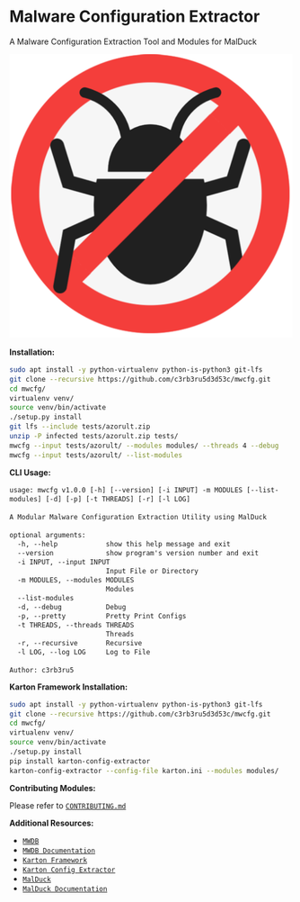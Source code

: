 # Malware Configuration Extractor

A Malware Configuration Extraction Tool and Modules for MalDuck

![logo](https://github.com/c3rb3ru5d3d53c/mwcfg/raw/master/docs/img/logo.png)

**Installation:**
```bash
sudo apt install -y python-virtualenv python-is-python3 git-lfs
git clone --recursive https://github.com/c3rb3ru5d3d53c/mwcfg.git
cd mwcfg/
virtualenv venv/
source venv/bin/activate
./setup.py install
git lfs --include tests/azorult.zip
unzip -P infected tests/azorult.zip tests/
mwcfg --input tests/azorult/ --modules modules/ --threads 4 --debug
mwcfg --input tests/azorult/ --list-modules
```

**CLI Usage:**
```text
usage: mwcfg v1.0.0 [-h] [--version] [-i INPUT] -m MODULES [--list-modules] [-d] [-p] [-t THREADS] [-r] [-l LOG]

A Modular Malware Configuration Extraction Utility using MalDuck

optional arguments:
  -h, --help            show this help message and exit
  --version             show program's version number and exit
  -i INPUT, --input INPUT
                        Input File or Directory
  -m MODULES, --modules MODULES
                        Modules
  --list-modules
  -d, --debug           Debug
  -p, --pretty          Pretty Print Configs
  -t THREADS, --threads THREADS
                        Threads
  -r, --recursive       Recursive
  -l LOG, --log LOG     Log to File

Author: c3rb3ru5
```

**Karton Framework Installation:**
```bash
sudo apt install -y python-virtualenv python-is-python3 git-lfs
git clone --recursive https://github.com/c3rb3ru5d3d53c/mwcfg.git
cd mwcfg/
virtualenv venv/
source venv/bin/activate
./setup.py install
pip install karton-config-extractor
karton-config-extractor --config-file karton.ini --modules modules/
```

**Contributing Modules:**

Please refer to [`CONTRIBUTING.md`](https://github.com/c3rb3ru5d3d53c/mwcfg/blob/master/CONTRIBUTING.md)

**Additional Resources:**
- [`MWDB`](https://github.com/CERT-Polska/mwdb-core)
- [`MWDB Documentation`](https://mwdb.readthedocs.io/en/latest/)
- [`Karton Framework`](https://github.com/CERT-Polska/karton)
- [`Karton Config Extractor`](https://github.com/CERT-Polska/karton-config-extractor)
- [`MalDuck`](https://github.com/CERT-Polska/malduck)
- [`MalDuck Documentation`](https://malduck.readthedocs.io/en/latest/)
